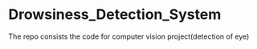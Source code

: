 # Drowsiness_Detection_System
The repo consists the code for computer vision project(detection of eye)
